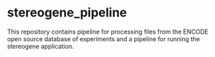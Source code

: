 # stereogene_pipeline
This repository contains pipeline for processing files from the ENCODE open source database of experiments and a pipeline for running the stereogene application.
